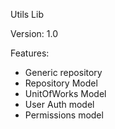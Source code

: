 Utils Lib

Version: 1.0

Features:

- Generic repository
- Repository Model
- UnitOfWorks Model
- User Auth model
- Permissions model
